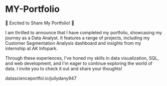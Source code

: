 # MY-Portfolio
🌟 Excited to Share My Portfolio! 🌟

I am thrilled to announce that I have completed my portfolio, showcasing my journey as a Data Analyst. It features a range of projects, including my Customer Segmentation Analysis dashboard and insights from my internship at AK Infopark.

Through these experiences, I've honed my skills in data visualization, SQL, and web development, and I'm eager to continue exploring the world of data. I invite you to check it out and share your thoughts!

datascienceportfol.io/juilydany947
